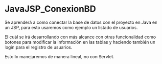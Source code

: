 # JavaJSP_ConexionBD

Se aprenderá a como conectar la base de datos con el proyecto en Java en
un JSP, para esto usaremos como ejemplo un listado de usuarios.

El cuál se irá desarrollando con más alcance con otras funcionalidad 
como botones para modificar la información en las tablas y haciendo
también un login para el registro de usuarios.

Esto lo manejaremos de manera lineal, no con Servlet.
